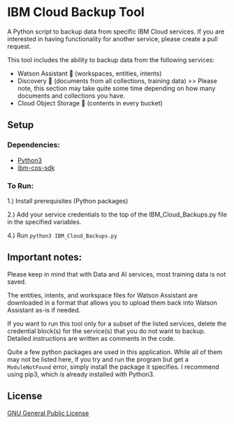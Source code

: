 # IBM Cloud Backup Tool

A Python script to backup data from specific IBM Cloud services. If you are interested in having functionality for another service, please create a pull request.

This tool includes the ability to backup data from the following services:
- Watson Assistant :green_heart: (workspaces, entities, intents)
- Discovery :green_heart: (documents from all collections, training data) >> Please note, this section may take quite some time depending on how many documents and collections you have.
- Cloud Object Storage :green_heart: (contents in every bucket)


## Setup

### Dependencies:
- [Python3](https://www.python.org/downloads/)
- [ibm-cos-sdk](https://github.com/IBM/ibm-cos-sdk-python)


### To Run:
1.) Install prerequisites (Python packages)

2.) Add your service credentials to the top of the IBM_Cloud_Backups.py file in the specified variables.

4.) Run `python3 IBM_Cloud_Backups.py`


## Important notes:

Please keep in mind that with Data and AI services, most training data is not saved.

The entities, intents, and workspace files for Watson Assistant are downloaded in a format that allows you to upload them back into Watson Assistant as-is if needed.

If you want to run this tool only for a subset of the listed services, delete the credential block(s) for the service(s) that you do not want to backup. Detailed instructions are written as comments in the code.

Quite a few python packages are used in this application. While all of them may not be listed here, if you try and run the program but get a `ModuleNotFound` error, simply install the package it specifies. I recommend using pip3, which is already installed with Python3.

## License

[GNU General Public License](https://www.gnu.org/licenses/gpl-3.0.en.html)
